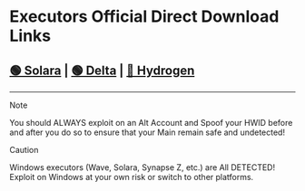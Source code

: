 # Executors Official Direct Download Links
## [🟢 Solara](https://getsolara.dev/download/static/files/Bootstrapper.exe) | [🟢 Delta](https://www.mediafire.com/file/e275hlam3ahlddh/Delta-2.639.688.ipa/file) | [🔴 Hydrogen](https://hydrogen.sh)
---
>[!NOTE]
>You should ALWAYS exploit on an Alt Account and Spoof your HWID before and after you do so to ensure that your Main remain safe and undetected!

>[!CAUTION]
>Windows executors (Wave, Solara, Synapse Z, etc.) are All DETECTED! Exploit on Windows at your own risk or switch to other platforms.
